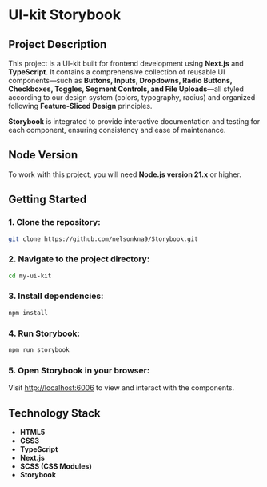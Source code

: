 # UI-kit Storybook

## Project Description
This project is a UI-kit built for frontend development using **Next.js** and **TypeScript**. It contains a comprehensive collection of reusable UI components—such as **Buttons, Inputs, Dropdowns, Radio Buttons, Checkboxes, Toggles, Segment Controls, and File Uploads**—all styled according to our design system (colors, typography, radius) and organized following **Feature-Sliced Design** principles. 

**Storybook** is integrated to provide interactive documentation and testing for each component, ensuring consistency and ease of maintenance.

## Node Version
To work with this project, you will need **Node.js version 21.x** or higher.

## Getting Started

### 1. Clone the repository:
```bash
git clone https://github.com/nelsonkna9/Storybook.git
```

### 2. Navigate to the project directory:
```bash
cd my-ui-kit
```

### 3. Install dependencies:
```bash
npm install
```

### 4. Run Storybook:
```bash
npm run storybook
```

### 5. Open Storybook in your browser:
Visit [http://localhost:6006](http://localhost:6006) to view and interact with the components.

## Technology Stack
- **HTML5**
- **CSS3**
- **TypeScript**
- **Next.js**
- **SCSS (CSS Modules)**
- **Storybook**
